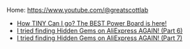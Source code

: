 Home: https://www.youtube.com/@greatscottlab

- [How TINY Can I go? The BEST Power Board is here!](https://youtu.be/XAcW4c5qIMc)
- [I tried finding Hidden Gems on AliExpress AGAIN! (Part 6)](https://youtu.be/IhnJra0XD4E)
- [I tried finding Hidden Gems on AliExpress AGAIN! (Part 7)](https://youtu.be/yj3DhasbTfE)
